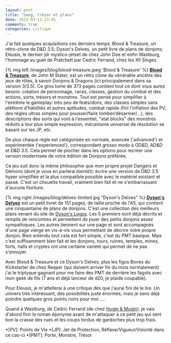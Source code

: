 ```yaml
---
layout: post
title: "Sang, trésor et plans"
date: 2013-03-11 23:45
comments: true
categories: critique
---
```


J'ai fait quelques acquisitions ces derniers temps: Blood &amp; Treasure, un rétro-clone de D&amp;D 3.5; Dyson's Delves, un petit livre de plans de donjons; Eleusis, le dernier jdr mystico-jetset de chez John Doe et enfin Wastburg, l'hommage au guet de Pratchett par Cedric Ferrand, chez les XII Singes.

<!-- more -->

{% img left /images/blog/blood-treasure.jpeg 'Blood &amp; Treasure' %}
**[Blood &amp; Treasure](http://matt-landofnod.blogspot.be/p/blood-treasure.html)**, de John M Stater, est un rétro clone du vénérable ancêtre des jeux de rôles, à savoir Donjons &amp; Dragons (ici principalement dans sa version 3/3.5). Ce gros tome de 373 pages contient tout ce dont vous aurez besoin: création de personnage, races, classes, gestion du combat et des actions, sorts, trésors et monstres. Tout est pensé pour simplifier à l'extrême le gameplay: très peu de feats/dons, des classes simples sans pléthore d'habilités et autres aptitudes, combat rapide (fini l'inflation des PV, des règles ultras simples pour pousser/faire tomber/désarmer/...), des descriptions des sorts qui vont à l'essentiel, "stat blocks" des monstres réduits à leur plus simple expression, mécanisme universel de résolution se basant sur les JP, etc. 

De plus chaque règle est catégorisée en normale, avancée ('advanced') et expérimentée ('experienced'), correspondant grosso modo à OD&amp;D, AD&amp;D et D&amp;D 3.5. Cela permet de piocher dans les options pour recréer une version modernisée de votre édition de Donjons préférée. 

Ce jeu suit donc la même philosophie que mon propre projet Dangers et Démons (dont je vous en parlerai bientôt): écrire une version de D&amp;D 3.5 hyper simplifiée et la plus compatible possible avec le matériel existant et passé. C'est un chouette travail, vraiment bien fait et ne s'embarrassant d'aucune fioriture.

{% img right /images/blog/delves-limited.jpg "Dyson's Delves" %}
**[Dyson's Delves](http://rpgcharacters.wordpress.com/zerobarrier/dysons-delves/)** est un petit livret de 151 pages, de taille proche de l'A5, qui contient une cinquantaine de plans de donjons. C'est une collection des meilleurs plans venant du site de [Dyson's Logos](http://rpgcharacters.wordpress.com/). Les 5 premiers sont déjà décrits et remplis de rencontres et permettent de jouer des petits donjons assez sympathiques. Les autres tiennent sur une page et sont accompagnés d'une page vierge en vis-à-vis vous permettant de décrire votre propre donjon. Bien entendu tout cela est fort simple, c'est du PMT basique. Mais c'est suffisamment bien fait et les donjons, tours, ruines, temples, mines, forts, halls et cryptes ont une certaine variété qui permet de ne pas s'ennuyer.

Avec Blood &amp; Treasure et ce Dyson's Delves, plus les figus Bones du Kickstarter de chez Reaper (qui doivent arriver fin du mois normalement) j'ai le triptyque gagnant pour me faire des PMT de derrière les fagots avec mon geek de fils (7 ans et déjà lanceur de d20, je plaide coupable).

Pour Eleusis, je m'attellerai à une critique dès que j'aurai fini de le lire. Un univers très intéressant, des possibilités juste énormes, mais je sens déjà poindre quelques gros points noirs pour moi .... 

Quand à Wastburg, de Cédric Ferrand (de chez [Hugin &amp; Mugin](http://hu-mu.blogspot.fr/)), je vais d'abord finir le roman éponyme avant de m'attaquer à ce petit jeu qui sent bon la crasse des rues et les coups tordus de gardoches plus trop frais. 

*[PV]: Points de Vie
*[JP]: Jet de Protection, Réflexe/Vigueur/Volonté dans ce cas-ci
*[PMT]: Porte, Monstre, Trésor

